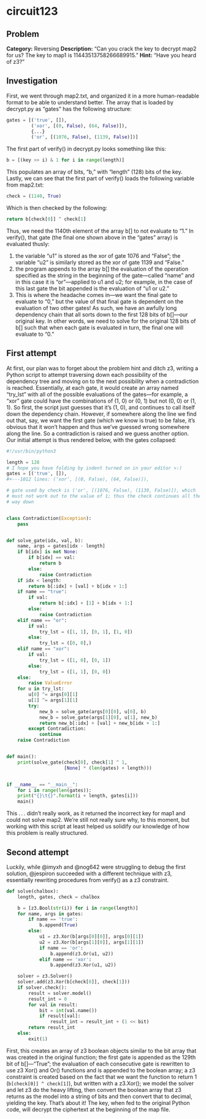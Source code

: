 circuit123
==========


Problem
-------

**Category:** Reversing
**Description:** “Can you crack the key to decrypt map2 for us? The key to map1
is 11443513758266689915.”
**Hint:** “Have you heard of z3?”


Investigation
-------------

First, we went through map2.txt, and organized it in a more human-readable
format to be able to understand better. The array that is loaded by decrypt.py
as “gates” has the following structure:

```python
gates = [('true', []),
         ('xor', [(0, False), (64, False)]),
         {...}
         ('or', [(1076, False), (1139, False)])]
```

The first part of verify() in decrypt.py looks something like this:

```python
b = [(key >> i) & 1 for i in range(length)]
```

This populates an array of bits, “b,” with “length” (128) bits of the key.
Lastly, we can see that the first part of verify() loads the following variable
from map2.txt:

```python
check = (1140, True)
```

Which is then checked by the following:

```python
return b[check[0]] ^ check[1]
```

Thus, we need the 1140th element of the array b[] to not evaluate to “1.” In
verify(), that gate (the final one shown above in the “gates” array) is
evaluated thusly:

1. the variable “u1” is stored as the xor of gate 1076 and “False”; the
   variable “u2” is similarly stored as the xor of gate 1139 and “False.”
2. the program appends to the array b[] the evaluation of the operation
   specified as the string in the beginning of the gate&#8212;called “name” and
   in this case it is “or”&#8212;applied to u1 and u2; for example, in the case
   of this last gate the bit appended is the evaluation of “u1 or u2.”
3. This is where the headache comes in&#8212;we want the final gate to evaluate
   to “0,” but the value of that final gate is dependent on the evaluation of
   two other gates! As such, we have an awfully long dependency chain that all
   sorts down to the first 128 bits of b[]&#8212;our original key. In other
   words, we need to solve for the original 128 bits of b[] such that when each
   gate is evaluated in turn, the final one will evaluate to “0.”


First attempt
-------------

At first, our plan was to forget about the problem hint and ditch z3, writing
a Python script to attempt traversing down each possibility of the dependency
tree and moving on to the next possibility when a contradiction is reached.
Essentially, at each gate, it would create an array named “try_lst” with all of
the possible evaluations of the gates&#8212;for example, a “xor” gate could
have the combinations of (1, 0) or (0, 1) but not (0, 0) or (1, 1). So
first, the script just guesses that it’s (1, 0), and continues to call itself
down the dependency chain. However, if somewhere along the line we find out
that, say, we want the first gate (which we know is true) to be false, it’s
obvious that it won’t happen and thus we’ve guessed wrong somewhere along the
line. So a contradiction is raised and we guess another option. Our initial
attempt is thus rendered below, with the gates collapsed:

```python
#!/usr/bin/python3

length = 128
# I hope you have folding by indent turned on in your editor >:)
gates = [('true', []),
#+---1012 lines: (‘xor’, [(0, False), (64, False)]),

# gate used by check is ('or', [(1076, False), (1139, False)]), which
# must not work out to the value of 1; thus the check continues all the
# way down


class Contradiction(Exception):
    pass


def solve_gate(idx, val, b):
    name, args = gates[idx - length]
    if b[idx] is not None:
        if b[idx] == val:
            return b
        else:
            raise Contradiction
    if idx < length:
        return b[:idx] + [val] + b[idx + 1:]
    if name == "true":
        if val:
            return b[:idx] + [1] + b[idx + 1:]
        else:
            raise Contradiction
    elif name == "or":
        if val:
            try_lst = ([1, 1], [0, 1], [1, 0])
        else:
            try_lst = ([0, 0],)
    elif name == "xor":
        if val:
            try_lst = ([1, 0], [0, 1])
        else:
            try_lst = ([1, 1], [0, 0])
    else:
        raise ValueError
    for u in try_lst:
        u[0] ^= args[0][1]
        u[1] ^= args[1][1]
        try:
            new_b = solve_gate(args[0][0], u[0], b)
            new_b = solve_gate(args[1][0], u[1], new_b)
            return new_b[:idx] + [val] + new_b[idx + 1:]
        except Contradiction:
            continue
    raise Contradiction


def main():
    print(solve_gate(check[0], check[1] ^ 1,
                     [None] * (len(gates) + length)))


if __name__ == "__main__":
    for i in range(len(gates)):
    print("{}\t{}".format(i + length, gates[i]))
    main()
```

This .&#8239;.&#8239;. didn’t really work, as it returned the incorrect key for
map1 and could not solve map2. We’re still not really sure why, to this moment,
but working with this script at least helped us solidify our knowledge of how
this problem is really structured.


Second attempt
--------------

Luckily, while @imyxh and @nog642 were struggling to debug the first solution,
@jespiron succeeded with a different technique with z3, essentially rewriting
procedures from verify() as a z3 constraint.

```python
def solve(chalbox):
    length, gates, check = chalbox

    b = [z3.Bool(str(i)) for i in range(length)]
    for name, args in gates:
        if name == 'true':
            b.append(True)
        else:
            u1 = z3.Xor(b[args[0][0]], args[0][1])
            u2 = z3.Xor(b[args[1][0]], args[1][1])
            if name == 'or':
                b.append(z3.Or(u1, u2))
            elif name == 'xor':
                b.append(z3.Xor(u1, u2))

    solver = z3.Solver()
    solver.add(z3.Xor(b[check[0]], check[1]))
    if solver.check():
        result = solver.model()
        result_int = 0
        for val in result:
            bit = int(val.name())
            if result[val]:
                result_int = result_int + (1 << bit)
        return result_int
    else:
        exit(1)
```

First, this creates an array of z3 boolean objects similar to the bit array
that was created in the original function; the first gate is appended as the
129th bit of b[]&#8212;“True”; the evaluation of each consecutive gate is
rewritten to use z3 Xor() and Or() functions and is appended to the boolean
array; a z3 constraint is created based on the fact that we want the function
to return 1 (`b[check[0]] ^ check[1]`), but written with a z3.Xor(); we model the
solver and let z3 do the heavy lifting, then convert the boolean array that z3
returns as the model into a string of bits and then convert that to decimal,
yielding the key. That’s about it! The key, when fed to the original Python
code, will decrypt the ciphertext at the beginning of the map file.

